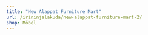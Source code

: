 ```yaml
---
title: "New Alappat Furniture Mart"
url: /irininjalakuda/new-alappat-furniture-mart-2/
shop: Möbel
---
```

